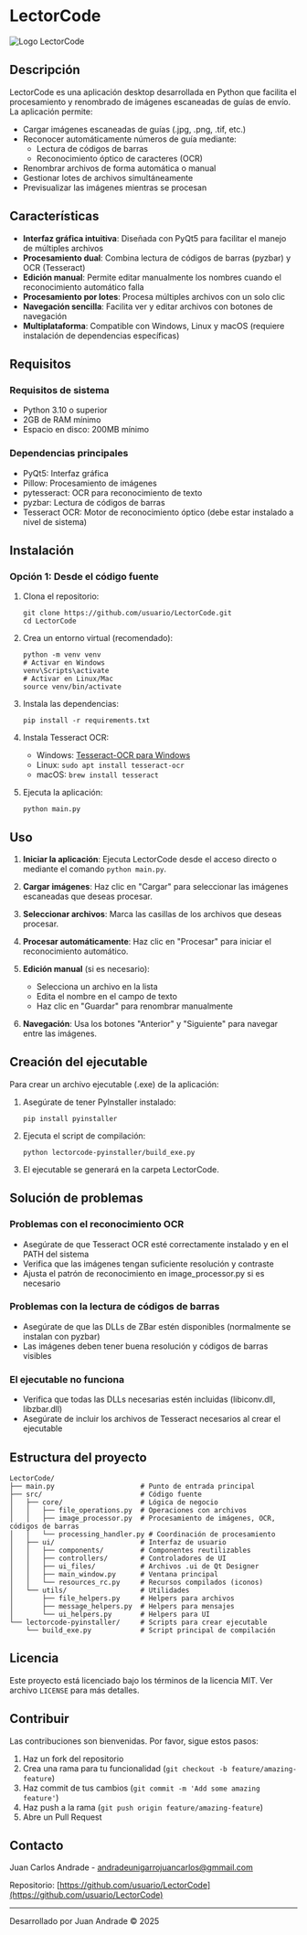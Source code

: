 # LectorCode

![Logo LectorCode](src/ui/iconos/logo_madre.png)

## Descripción

LectorCode es una aplicación desktop desarrollada en Python que facilita el procesamiento y renombrado de imágenes escaneadas de guías de envío. La aplicación permite:

- Cargar imágenes escaneadas de guías (.jpg, .png, .tif, etc.)
- Reconocer automáticamente números de guía mediante:
  - Lectura de códigos de barras
  - Reconocimiento óptico de caracteres (OCR)
- Renombrar archivos de forma automática o manual
- Gestionar lotes de archivos simultáneamente
- Previsualizar las imágenes mientras se procesan

## Características

- **Interfaz gráfica intuitiva**: Diseñada con PyQt5 para facilitar el manejo de múltiples archivos
- **Procesamiento dual**: Combina lectura de códigos de barras (pyzbar) y OCR (Tesseract)
- **Edición manual**: Permite editar manualmente los nombres cuando el reconocimiento automático falla
- **Procesamiento por lotes**: Procesa múltiples archivos con un solo clic
- **Navegación sencilla**: Facilita ver y editar archivos con botones de navegación
- **Multiplataforma**: Compatible con Windows, Linux y macOS (requiere instalación de dependencias específicas)

## Requisitos

### Requisitos de sistema
- Python 3.10 o superior
- 2GB de RAM mínimo
- Espacio en disco: 200MB mínimo

### Dependencias principales
- PyQt5: Interfaz gráfica
- Pillow: Procesamiento de imágenes
- pytesseract: OCR para reconocimiento de texto
- pyzbar: Lectura de códigos de barras
- Tesseract OCR: Motor de reconocimiento óptico (debe estar instalado a nivel de sistema)

## Instalación

### Opción 1: Desde el código fuente
1. Clona el repositorio:
   ```
   git clone https://github.com/usuario/LectorCode.git
   cd LectorCode
   ```

2. Crea un entorno virtual (recomendado):
   ```
   python -m venv venv
   # Activar en Windows
   venv\Scripts\activate
   # Activar en Linux/Mac
   source venv/bin/activate
   ```

3. Instala las dependencias:
   ```
   pip install -r requirements.txt
   ```

4. Instala Tesseract OCR:
   - Windows: [Tesseract-OCR para Windows](https://github.com/UB-Mannheim/tesseract/wiki)
   - Linux: `sudo apt install tesseract-ocr`
   - macOS: `brew install tesseract`

5. Ejecuta la aplicación:
   ```
   python main.py
   ```

## Uso

1. **Iniciar la aplicación**: Ejecuta LectorCode desde el acceso directo o mediante el comando `python main.py`.

2. **Cargar imágenes**: Haz clic en "Cargar" para seleccionar las imágenes escaneadas que deseas procesar.

3. **Seleccionar archivos**: Marca las casillas de los archivos que deseas procesar.

4. **Procesar automáticamente**: Haz clic en "Procesar" para iniciar el reconocimiento automático.

5. **Edición manual** (si es necesario):
   - Selecciona un archivo en la lista
   - Edita el nombre en el campo de texto
   - Haz clic en "Guardar" para renombrar manualmente

6. **Navegación**: Usa los botones "Anterior" y "Siguiente" para navegar entre las imágenes.

## Creación del ejecutable

Para crear un archivo ejecutable (.exe) de la aplicación:

1. Asegúrate de tener PyInstaller instalado:
   ```
   pip install pyinstaller
   ```

2. Ejecuta el script de compilación:
   ```
   python lectorcode-pyinstaller/build_exe.py
   ```

3. El ejecutable se generará en la carpeta LectorCode.

## Solución de problemas

### Problemas con el reconocimiento OCR
- Asegúrate de que Tesseract OCR esté correctamente instalado y en el PATH del sistema
- Verifica que las imágenes tengan suficiente resolución y contraste
- Ajusta el patrón de reconocimiento en image_processor.py si es necesario

### Problemas con la lectura de códigos de barras
- Asegúrate de que las DLLs de ZBar estén disponibles (normalmente se instalan con pyzbar)
- Las imágenes deben tener buena resolución y códigos de barras visibles

### El ejecutable no funciona
- Verifica que todas las DLLs necesarias estén incluidas (libiconv.dll, libzbar.dll)
- Asegúrate de incluir los archivos de Tesseract necesarios al crear el ejecutable

## Estructura del proyecto

```
LectorCode/
├── main.py                     # Punto de entrada principal
├── src/                        # Código fuente
│   ├── core/                   # Lógica de negocio
│   │   ├── file_operations.py  # Operaciones con archivos
│   │   ├── image_processor.py  # Procesamiento de imágenes, OCR, códigos de barras
│   │   └── processing_handler.py # Coordinación de procesamiento
│   ├── ui/                     # Interfaz de usuario
│   │   ├── components/         # Componentes reutilizables
│   │   ├── controllers/        # Controladores de UI
│   │   ├── ui_files/           # Archivos .ui de Qt Designer
│   │   ├── main_window.py      # Ventana principal
│   │   └── resources_rc.py     # Recursos compilados (iconos)
│   └── utils/                  # Utilidades
│       ├── file_helpers.py     # Helpers para archivos
│       ├── message_helpers.py  # Helpers para mensajes
│       └── ui_helpers.py       # Helpers para UI
└── lectorcode-pyinstaller/     # Scripts para crear ejecutable
    └── build_exe.py            # Script principal de compilación
```

## Licencia

Este proyecto está licenciado bajo los términos de la licencia MIT. Ver archivo `LICENSE` para más detalles.

## Contribuir

Las contribuciones son bienvenidas. Por favor, sigue estos pasos:

1. Haz un fork del repositorio
2. Crea una rama para tu funcionalidad (`git checkout -b feature/amazing-feature`)
3. Haz commit de tus cambios (`git commit -m 'Add some amazing feature'`)
4. Haz push a la rama (`git push origin feature/amazing-feature`)
5. Abre un Pull Request

## Contacto

Juan Carlos Andrade - [andradeunigarrojuancarlos@gmmail.com](mailto:andradeunigarrojuancarlos@gmmail.com)

Repositorio: [https://github.com/usuario/LectorCode](https://github.com/usuario/LectorCode)

---

Desarrollado por Juan Andrade © 2025